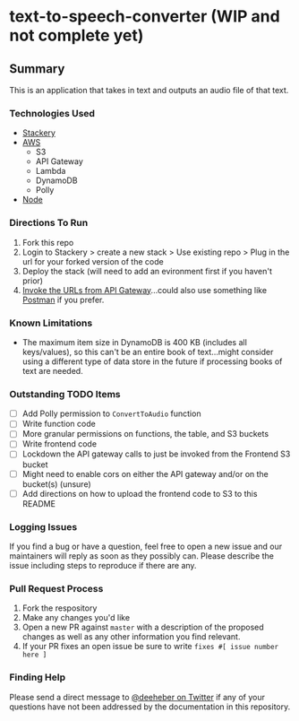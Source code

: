 # text-to-speech-converter (WIP and not complete yet)

## Summary
This is an application that takes in text and outputs an audio file of that text.

### Technologies Used
- [Stackery](https://www.stackery.io/)
- [AWS](https://aws.amazon.com/)
  - S3
  - API Gateway
  - Lambda
  - DynamoDB
  - Polly
- [Node](https://nodejs.org/en/)

### Directions To Run
1. Fork this repo
2. Login to Stackery > create a new stack > Use existing repo > Plug in the url for your forked version of the code
3. Deploy the stack (will need to add an evironment first if you haven't prior)
4. [Invoke the URLs from API Gateway](https://docs.aws.amazon.com/apigateway/latest/developerguide/how-to-call-api.html)...could also use something like [Postman](https://www.getpostman.com/) if you prefer.

### Known Limitations
- The maximum item size in DynamoDB is 400 KB (includes all keys/values), so this can't be an entire book of text...might consider using a different type of data store in the future if processing books of text are needed.

### Outstanding TODO Items
- [ ] Add Polly permission to `ConvertToAudio` function
- [ ] Write function code
- [ ] More granular permissions on functions, the table, and S3 buckets
- [ ] Write frontend code
- [ ] Lockdown the API gateway calls to just be invoked from the Frontend S3 bucket
- [ ] Might need to enable cors on either the API gateway and/or on the bucket(s) (unsure)
- [ ] Add directions on how to upload the frontend code to S3 to this README

### Logging Issues
If you find a bug or have a question, feel free to open a new issue and our maintainers will reply as soon as they possibly can. Please describe the issue including steps to reproduce if there are any.

### Pull Request Process
1. Fork the respository
2. Make any changes you'd like
3. Open a new PR against `master` with a description of the proposed changes as well as any other information you find relevant.
4. If your PR fixes an open issue be sure to write `fixes #[ issue number here ]`

### Finding Help
Please send a direct message to [@deeheber on Twitter](https://twitter.com/deeheber) if any of your questions have not been addressed by the documentation in this repository.
